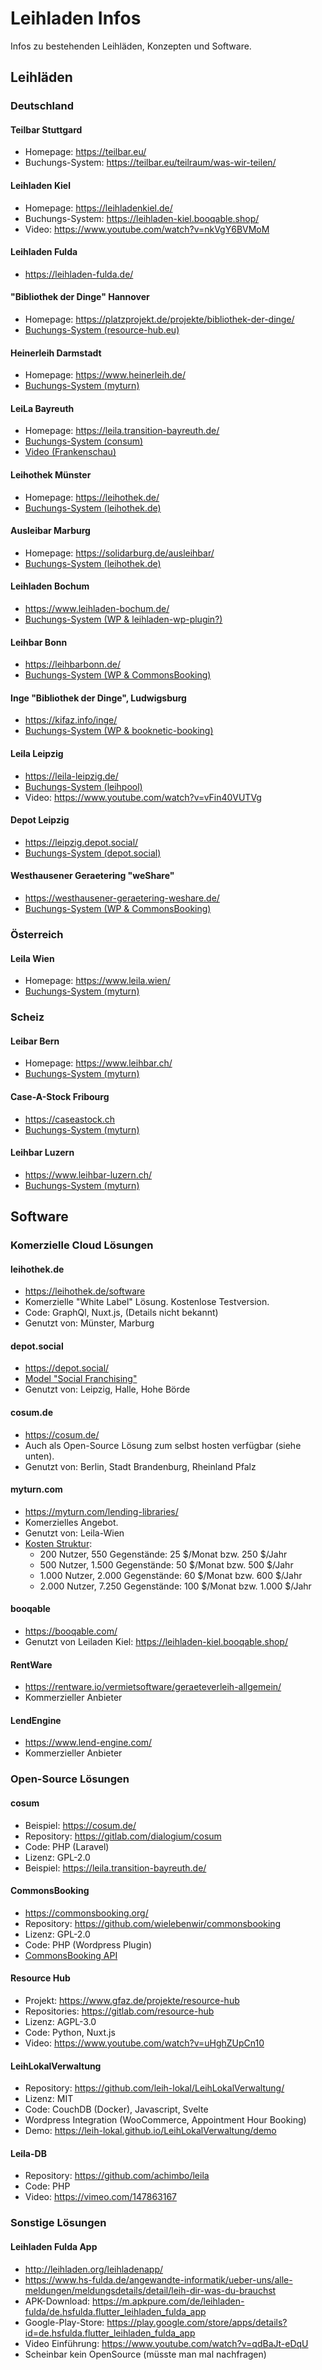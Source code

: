 # Leihladen Infos

Infos zu bestehenden Leihläden, Konzepten und Software.

## Leihläden

### Deutschland

#### Teilbar Stuttgard
  
* Homepage: https://teilbar.eu/
* Buchungs-System: https://teilbar.eu/teilraum/was-wir-teilen/

#### Leihladen Kiel

* Homepage: https://leihladenkiel.de/
* Buchungs-System: https://leihladen-kiel.booqable.shop/
* Video: https://www.youtube.com/watch?v=nkVgY6BVMoM

#### Leihladen Fulda

* https://leihladen-fulda.de/

#### "Bibliothek der Dinge" Hannover

* Homepage: https://platzprojekt.de/projekte/bibliothek-der-dinge/
* [Buchungs-System (resource-hub.eu)](https://app.resource-hub.eu/)

#### Heinerleih Darmstadt

* Homepage: https://www.heinerleih.de/
* [Buchungs-System (myturn)](https://heinerleih.myturn.com/library/inventory/browse)

#### LeiLa Bayreuth

* Homepage: https://leila.transition-bayreuth.de/
* [Buchungs-System (consum)](https://leila.transition-bayreuth.de/gegenstaende)
* [Video (Frankenschau)](https://www.youtube.com/watch?v=btkK5JTPaq0)

#### Leihothek Münster

* Homepage: https://leihothek.de/
* [Buchungs-System (leihothek.de)](https://leihothek.de/catalog/muenster/)

#### Ausleibar Marburg

* Homepage: https://solidarburg.de/ausleihbar/
* [Buchungs-System (leihothek.de)](https://leihothek.de/catalog/marburg/)

#### Leihladen Bochum

* https://www.leihladen-bochum.de/
* [Buchungs-System (WP & leihladen-wp-plugin?)](https://www.leihladen-bochum.de/?page_id=1682)

#### Leihbar Bonn

* https://leihbarbonn.de/
* [Buchungs-System (WP & CommonsBooking)](https://leihbarbonn.de/dinge/)

#### Inge "Bibliothek der Dinge", Ludwigsburg

* https://kifaz.info/inge/
* [Buchungs-System (WP & booknetic-booking)](https://kifaz.info/inge/)

#### Leila Leipzig

* https://leila-leipzig.de/
* [Buchungs-System (leihpool)](http://leihpool.leila-leipzig.de/listobjects.php)
* Video: https://www.youtube.com/watch?v=vFin40VUTVg

#### Depot Leipzig

* https://leipzig.depot.social/
* [Buchungs-System (depot.social)](https://leipzig.depot.social/ressourcen)

#### Westhausener Geraetering "weShare"

* https://westhausener-geraetering-weshare.de/
* [Buchungs-System (WP & CommonsBooking)](https://westhausener-geraetering-weshare.de/geraeteliste)

### Österreich

#### Leila Wien

* Homepage: https://www.leila.wien/
* [Buchungs-System (myturn)](https://leilawien.myturn.com/library/inventory/browse?embed=false)

### Scheiz

#### Leibar Bern

* Homepage: https://www.leihbar.ch/
* [Buchungs-System (myturn)](https://leihbarbern.myturn.com/library/)

#### Case-A-Stock Fribourg

* https://caseastock.ch
* [Buchungs-System (myturn)](https://caseastock.myturn.com/library/)

#### Leihbar Luzern

* https://www.leihbar-luzern.ch/
* [Buchungs-System (myturn)](https://leihbar-luzern.myturn.com/library/inventory/browse)

## Software

### Komerzielle Cloud Lösungen

#### leihothek.de

* https://leihothek.de/software
* Komerzielle "White Label" Lösung. Kostenlose Testversion.
* Code: GraphQl, Nuxt.js, (Details nicht bekannt)
* Genutzt von: Münster, Marburg

#### depot.social

* https://depot.social/
* [Model "Social Franchising"](https://depot.social/depot-in-deiner-stadt)
* Genutzt von: Leipzig, Halle, Hohe Börde

#### cosum.de

* https://cosum.de/
* Auch als Open-Source Lösung zum selbst hosten verfügbar (siehe unten).
* Genutzt von: Berlin, Stadt Brandenburg, Rheinland Pfalz

#### myturn.com

* https://myturn.com/lending-libraries/
* Komerzielles Angebot.
* Genutzt von: Leila-Wien
* [Kosten Struktur](https://register.myturn.com/library/createOrganization/index?planId=FREE&library=true&organizationType.id=4):
  * 200 Nutzer, 550 Gegenstände: 25 $/Monat bzw. 250 $/Jahr
  * 500 Nutzer, 1.500 Gegenstände: 50 $/Monat bzw. 500 $/Jahr
  * 1.000 Nutzer, 2.000 Gegenstände: 60 $/Monat bzw. 600 $/Jahr
  * 2.000 Nutzer, 7.250 Gegenstände: 100 $/Monat bzw. 1.000 $/Jahr

#### booqable

* https://booqable.com/
* Genutzt von Leiladen Kiel: https://leihladen-kiel.booqable.shop/

#### RentWare

* https://rentware.io/vermietsoftware/geraeteverleih-allgemein/
* Kommerzieller Anbieter

#### LendEngine

* https://www.lend-engine.com/
* Kommerzieller Anbieter

### Open-Source Lösungen

#### cosum

* Beispiel: https://cosum.de/
* Repository: https://gitlab.com/dialogium/cosum
* Code: PHP (Laravel)
* Lizenz: GPL-2.0
* Beispiel: https://leila.transition-bayreuth.de/

#### CommonsBooking

* https://commonsbooking.org/
* Repository: https://github.com/wielebenwir/commonsbooking
* Lizenz: GPL-2.0
* Code: PHP (Wordpress Plugin)
* [CommonsBooking API](https://commonsbooking.org/docs/schnittstellen-api/commonsbooking-api/)

#### Resource Hub

* Projekt: https://www.gfaz.de/projekte/resource-hub
* Repositories: https://gitlab.com/resource-hub
* Lizenz: AGPL-3.0
* Code: Python, Nuxt.js
* Video: https://www.youtube.com/watch?v=uHghZUpCn10

#### LeihLokalVerwaltung

* Repository: https://github.com/leih-lokal/LeihLokalVerwaltung/
* Lizenz: MIT
* Code: CouchDB (Docker), Javascript, Svelte
* Wordpress Integration (WooCommerce, Appointment Hour Booking)
* Demo: https://leih-lokal.github.io/LeihLokalVerwaltung/demo

#### Leila-DB

* Repository: https://github.com/achimbo/leila
* Code: PHP
* Video: https://vimeo.com/147863167







### Sonstige Lösungen

#### Leihladen Fulda App

* http://leihladen.org/leihladenapp/
* https://www.hs-fulda.de/angewandte-informatik/ueber-uns/alle-meldungen/meldungsdetails/detail/leih-dir-was-du-brauchst
* APK-Download: https://m.apkpure.com/de/leihladen-fulda/de.hsfulda.flutter_leihladen_fulda_app
* Google-Play-Store: https://play.google.com/store/apps/details?id=de.hsfulda.flutter_leihladen_fulda_app
* Video Einführung: https://www.youtube.com/watch?v=qdBaJt-eDqU
* Scheinbar kein OpenSource (müsste man mal nachfragen)
